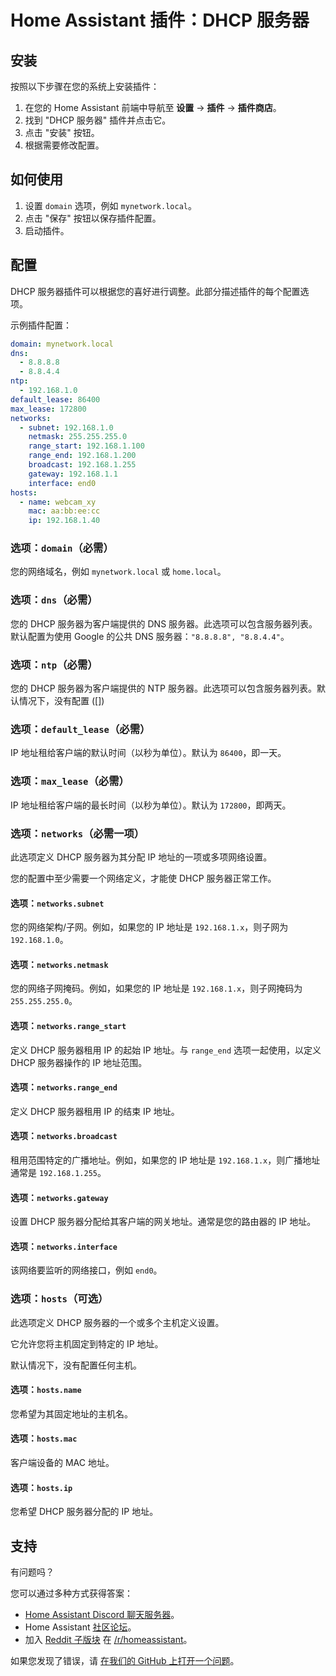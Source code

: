 # Home Assistant 插件：DHCP 服务器

## 安装

按照以下步骤在您的系统上安装插件：

1. 在您的 Home Assistant 前端中导航至 **设置** -> **插件** -> **插件商店**。
2. 找到 "DHCP 服务器" 插件并点击它。
3. 点击 "安装" 按钮。
4. 根据需要修改配置。

## 如何使用

1. 设置 `domain` 选项，例如 `mynetwork.local`。
2. 点击 "保存" 按钮以保存插件配置。
3. 启动插件。

## 配置

DHCP 服务器插件可以根据您的喜好进行调整。此部分描述插件的每个配置选项。

示例插件配置：

```yaml
domain: mynetwork.local
dns:
  - 8.8.8.8
  - 8.8.4.4
ntp:
  - 192.168.1.0
default_lease: 86400
max_lease: 172800
networks:
  - subnet: 192.168.1.0
    netmask: 255.255.255.0
    range_start: 192.168.1.100
    range_end: 192.168.1.200
    broadcast: 192.168.1.255
    gateway: 192.168.1.1
    interface: end0
hosts:
  - name: webcam_xy
    mac: aa:bb:ee:cc
    ip: 192.168.1.40
```

### 选项：`domain`（必需）

您的网络域名，例如 `mynetwork.local` 或 `home.local`。

### 选项：`dns`（必需）

您的 DHCP 服务器为客户端提供的 DNS 服务器。此选项可以包含服务器列表。默认配置为使用 Google 的公共 DNS 服务器：`"8.8.8.8", "8.8.4.4"`。

### 选项：`ntp`（必需）

您的 DHCP 服务器为客户端提供的 NTP 服务器。此选项可以包含服务器列表。默认情况下，没有配置 ([])

### 选项：`default_lease`（必需）

IP 地址租给客户端的默认时间（以秒为单位）。默认为 `86400`，即一天。

### 选项：`max_lease`（必需）

IP 地址租给客户端的最长时间（以秒为单位）。默认为 `172800`，即两天。

### 选项：`networks`（必需一项）

此选项定义 DHCP 服务器为其分配 IP 地址的一项或多项网络设置。

您的配置中至少需要一个网络定义，才能使 DHCP 服务器正常工作。

#### 选项：`networks.subnet`

您的网络架构/子网。例如，如果您的 IP 地址是 `192.168.1.x`，则子网为 `192.168.1.0`。

#### 选项：`networks.netmask`

您的网络子网掩码。例如，如果您的 IP 地址是 `192.168.1.x`，则子网掩码为 `255.255.255.0`。

#### 选项：`networks.range_start`

定义 DHCP 服务器租用 IP 的起始 IP 地址。与 `range_end` 选项一起使用，以定义 DHCP 服务器操作的 IP 地址范围。

#### 选项：`networks.range_end`

定义 DHCP 服务器租用 IP 的结束 IP 地址。

#### 选项：`networks.broadcast`

租用范围特定的广播地址。例如，如果您的 IP 地址是 `192.168.1.x`，则广播地址通常是 `192.168.1.255`。

#### 选项：`networks.gateway`

设置 DHCP 服务器分配给其客户端的网关地址。通常是您的路由器的 IP 地址。

#### 选项：`networks.interface`

该网络要监听的网络接口，例如 `end0`。

### 选项：`hosts`（可选）

此选项定义 DHCP 服务器的一个或多个主机定义设置。

它允许您将主机固定到特定的 IP 地址。

默认情况下，没有配置任何主机。

#### 选项：`hosts.name`

您希望为其固定地址的主机名。

#### 选项：`hosts.mac`

客户端设备的 MAC 地址。

#### 选项：`hosts.ip`

您希望 DHCP 服务器分配的 IP 地址。

## 支持

有问题吗？

您可以通过多种方式获得答案：

- [Home Assistant Discord 聊天服务器][discord]。
- Home Assistant [社区论坛][forum]。
- 加入 [Reddit 子版块][reddit] 在 [/r/homeassistant][reddit]。

如果您发现了错误，请 [在我们的 GitHub 上打开一个问题][issue]。

[discord]: https://discord.gg/c5DvZ4e
[forum]: https://community.home-assistant.io
[issue]: https://github.com/home-assistant/addons/issues
[reddit]: https://reddit.com/r/homeassistant
[repository]: https://github.com/hassio-addons/repository